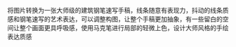 将图片转换为一张大师级的建筑钢笔速写手稿，线条随意有表现力，抖动的线条质感和钢笔速写的艺术表达，可以调整构图，让整个手稿更加抽象，有一些留白的空间让整个画面更具呼吸感，使用马克笔进行局部的轻微上色，设计大师风格的手绘表达质感